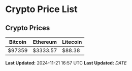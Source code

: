 # Crypto Price List

## Crypto Prices
| Bitcoin | Ethereum | Litecoin |
| ------- | -------- | -------- |
| $97359 | $3333.57 | $88.38 |
**Last Updated:** 2024-11-21 16:57 UTC
**Last Updated:** $DATE$
